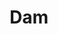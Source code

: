 ---
image_path: /images/dam edited.png
title: Dam
title_link: https://soundcloud.com/bowsamic/jan-hammer-ban-hammer?in=bowsamic/sets/assorted-songs
weight: 4
offset:
    x: -2rem
    y: -2rem
---